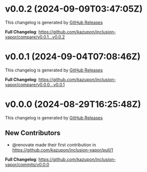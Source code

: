 # v0.0.2 (2024-09-09T03:47:05Z)

This changelog is generated by [GitHub Releases](https://github.com/kazupon/inclusion-vapor/releases/tag/v0.0.2)

<!-- Release notes generated using configuration in .github/release.yml at v0.0.2 -->

**Full Changelog**: https://github.com/kazupon/inclusion-vapor/compare/v0.0.1...v0.0.2

# v0.0.1 (2024-09-04T07:08:46Z)

This changelog is generated by [GitHub Releases](https://github.com/kazupon/inclusion-vapor/releases/tag/v0.0.1)

<!-- Release notes generated using configuration in .github/release.yml at v0.0.1 -->

**Full Changelog**: https://github.com/kazupon/inclusion-vapor/compare/v0.0.0...v0.0.1

# v0.0.0 (2024-08-29T16:25:48Z)

This changelog is generated by [GitHub Releases](https://github.com/kazupon/inclusion-vapor/releases/tag/v0.0.0)

<!-- Release notes generated using configuration in .github/release.yml at v0.0.0 -->

## New Contributors

- @renovate made their first contribution in https://github.com/kazupon/inclusion-vapor/pull/1

**Full Changelog**: https://github.com/kazupon/inclusion-vapor/commits/v0.0.0
